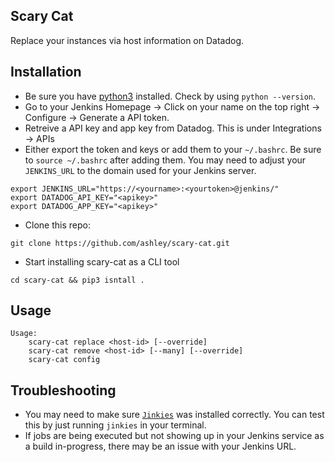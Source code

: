 ## Scary Cat
Replace your instances via host information on Datadog.

## Installation
* Be sure you have [python3](https://www.python.org/downloads/) installed. Check by using `python --version`.
* Go to your Jenkins Homepage -> Click on your name on the top right -> Configure -> Generate a API token.
* Retreive a API key and app key from Datadog. This is under Integrations -> APIs
* Either export the token and keys or add them to your `~/.bashrc`. Be sure to `source ~/.bashrc` after adding them. You may need to adjust your `JENKINS_URL` to the domain used for your Jenkins server.
```
export JENKINS_URL="https://<yourname>:<yourtoken>@jenkins/"
export DATADOG_API_KEY="<apikey>"
export DATADOG_APP_KEY="<apikey>"
```

* Clone this repo:
```
git clone https://github.com/ashley/scary-cat.git
```
* Start installing scary-cat as a CLI tool
```
cd scary-cat && pip3 isntall .
```

## Usage
```
Usage:
    scary-cat replace <host-id> [--override]
    scary-cat remove <host-id> [--many] [--override]
    scary-cat config
```

## Troubleshooting
* You may need to make sure [`Jinkies`](https://github.com/jmoiron/jinkies) was installed correctly. You can test this by just running `jinkies` in your terminal.
* If jobs are being executed but not showing up in your Jenkins service as a build in-progress, there may be an issue with your Jenkins URL.

